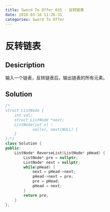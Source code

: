 ```yaml
---
title: Sword To Offer 015 - 反转链表
date: 2018-03-16 11:26:31
categories: Sword To Offer
---
```

# 反转链表

<!--more-->

## Desicription

输入一个链表，反转链表后，输出链表的所有元素。

## Solution

```cpp
/*
struct ListNode {
	int val;
	struct ListNode *next;
	ListNode(int x) :
			val(x), next(NULL) {
	}
};*/
class Solution {
public:
    ListNode* ReverseList(ListNode* pHead) {
        ListNode* pre = nullptr;
        ListNode* next = nullptr;
        while(pHead) {
            next = pHead->next;
            pHead->next = pre;
            pre = pHead;
            pHead = next;
        }
        return pre;
    }
};
```